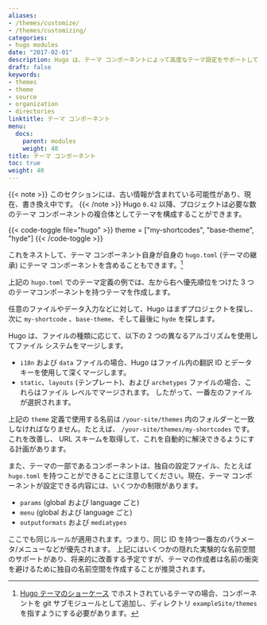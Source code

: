 ```yaml
---
aliases:
- /themes/customize/
- /themes/customizing/
categories:
- hugo modules
date: "2017-02-01"
description: Hugo は、テーマ コンポーネントによって高度なテーマ設定をサポートしています。
draft: false
keywords:
- themes
- theme
- source
- organization
- directories
linktitle: テーマ コンポーネント
menu:
  docs:
    parent: modules
    weight: 40
title: テーマ コンポーネント
toc: true
weight: 40
---
```


{{< note >}}
このセクションには、古い情報が含まれている可能性があり、現在、書き換え中です。
{{< /note >}}
Hugo `0.42` 以降、プロジェクトは必要な数のテーマ コンポーネントの複合体としてテーマを構成することができます。

{{< code-toggle file="hugo" >}}
theme = ["my-shortcodes", "base-theme", "hyde"]
{{< /code-toggle >}}

これをネストして、テーマ コンポーネント自身が自身の `hugo.toml` (テーマの継承) にテーマ コンポーネントを含めることもできます。[^1]

上記の `hugo.toml` でのテーマ定義の例では、左から右へ優先順位をつけた 3 つのテーマコンポーネントを持つテーマを作成します。

任意のファイルやデータ入力などに対して、Hugo はまずプロジェクトを探し、次に `my-shortcode` 、`base-theme`、そして最後に `hyde` を探します。

Hugo は、ファイルの種類に応じて、以下の 2 つの異なるアルゴリズムを使用してファイル システムをマージします。

* `i18n` および `data` ファイルの場合、Hugo はファイル内の翻訳 ID とデータ キーを使用して深くマージします。
* `static`、`layouts` (テンプレート)、および `archetypes` ファイルの場合、これらはファイル レベルでマージされます。 したがって、一番左のファイルが選択されます。

上記の `theme` 定義で使用する名前は `/your-site/themes` 内のフォルダーと一致しなければなりません。たとえば、 `/your-site/themes/my-shortcodes` です。これを改善し、 URL スキームを取得して、これを自動的に解決できるようにする計画があります。

また、テーマの一部であるコンポーネントは、独自の設定ファイル、たとえば `hugo.toml` を持つことができることに注意してください。現在、テーマ コンポーネントが設定できる内容には、いくつかの制限があります。

* `params` (global および language ごと)
* `menu` (global および language ごと)
* `outputformats` および `mediatypes`

ここでも同じルールが適用されます。つまり、同じ ID を持つ一番左のパラメータ/メニューなどが優先されます。 上記にはいくつかの隠れた実験的な名前空間のサポートがあり、将来的に改善する予定ですが、テーマの作成者は名前の衝突を避けるために独自の名前空間を作成することが推奨されます。

[^1]: [Hugo テーマのショーケース](https://themes.gohugo.io/) でホストされているテーマの場合、コンポーネントを git サブモジュールとして追加し、ディレクトリ `exampleSite/themes` を指すようにする必要があります。
